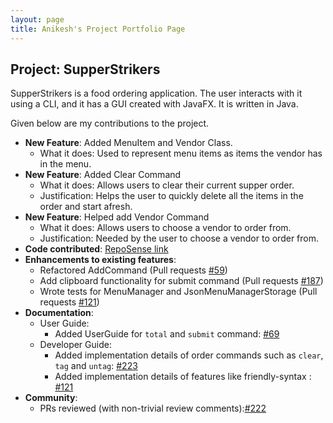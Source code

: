 ```yaml
---
layout: page
title: Anikesh's Project Portfolio Page
---
```


## Project: SupperStrikers

SupperStrikers is a food ordering application. The user interacts with it using a CLI, and it has a GUI created with JavaFX. It is written in Java.

Given below are my contributions to the project.

* **New Feature**: Added MenuItem and Vendor Class.
  * What it does: Used to represent menu items as items the vendor has in the menu.
* **New Feature**: Added Clear Command
  * What it does: Allows users to clear their current supper order.
  * Justification: Helps the user to quickly delete all the items in the order and start afresh.
* **New Feature**: Helped add Vendor Command
  * What it does: Allows users to choose a vendor to order from.
  * Justification: Needed by the user to choose a vendor to order from.
* **Code contributed**: [RepoSense link](https://nus-cs2103-ay2021s1.github.io/tp-dashboard/#breakdown=true&search=&sort=groupTitle&sortWithin=title&since=2020-08-14&timeframe=commit&mergegroup=&groupSelect=groupByRepos&checkedFileTypes=docs~functional-code~test-code~other&tabOpen=true&tabType=authorship&tabAuthor=Ebolaeater&tabRepo=AY2021S1-CS2103-T16-1%2Ftp%5Bmaster%5D&authorshipIsMergeGroup=false&authorshipFileTypes=docs~functional-code~test-code&reverseAuthorshipOrder=true)
* **Enhancements to existing features**:
  * Refactored AddCommand (Pull requests [\#59](https://github.com/AY2021S1-CS2103-T16-1/tp/pull/59))
  * Add clipboard functionality for submit command (Pull requests [\#187](https://github.com/AY2021S1-CS2103-T16-1/tp/pull/187))
  * Wrote tests for MenuManager and JsonMenuManagerStorage (Pull requests [\#121](https://github.com/AY2021S1-CS2103-T16-1/tp/pull/121))
* **Documentation**:
  * User Guide:
    * Added UserGuide for `total` and `submit` command: [\#69](https://github.com/AY2021S1-CS2103-T16-1/tp/pull/69)
  * Developer Guide:
    * Added implementation details of order commands such as `clear`, `tag` and `untag`: [\#223](https://github.com/AY2021S1-CS2103-T16-1/tp/pull/223)
    * Added implementation details of features like friendly-syntax : [\#121](https://github.com/AY2021S1-CS2103-T16-1/tp/pull/121)
* **Community**:
  * PRs reviewed (with non-trivial review comments):[\#222](https://github.com/AY2021S1-CS2103-T16-1/tp/pull/222)
